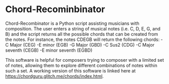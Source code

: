 # Chord-Recominbinator
Chord-Recombinator is a Python script assisting musicians with composition. The user enters a string of musical notes (i.e. C, D, E, G, and B) and the script returns all the possible chords that can be created from the notes. For instance, the notes CDEGB will return the following chords:
-C Major (CEG)
-E minor (EGB)
-G Major (GBD)
-C Sus2	(CDG)
-C Major seventh (CEGB)
-E minor seventh (EGBD)

This software is helpful for composers trying to composer with a limited set of notes, allowing them to explore different combinations of notes within such a set. A working version of this software is linked here at https://chordguru.glitch.me/chords/index.html.

